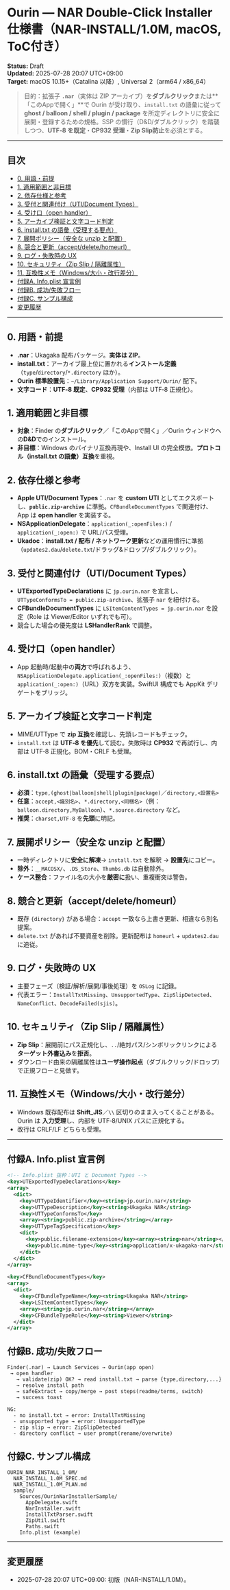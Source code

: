 
# Ourin — **NAR Double‑Click Installer** 仕様書（NAR-INSTALL/1.0M, macOS, ToC付き）
**Status:** Draft  
**Updated:** 2025-07-28 20:07 UTC+09:00  
**Target:** macOS 10.15+（Catalina 以降）, Universal 2（arm64 / x86_64）

> 目的：拡張子 **`.nar`**（実体は ZIP アーカイブ）を**ダブルクリック**または**「このAppで開く」**で Ourin が受け取り、`install.txt` の語彙に従って **ghost / balloon / shell / plugin / package** を所定ディレクトリに安全に展開・登録するための規格。SSP の慣行（D&D/ダブルクリック）を踏襲しつつ、**UTF‑8 を既定**・**CP932 受理**・**Zip Slip防止**を必須とする。

---

## 目次
- [0. 用語・前提](#0-用語前提)
- [1. 適用範囲と非目標](#1-適用範囲と非目標)
- [2. 依存仕様と参考](#2-依存仕様と参考)
- [3. 受付と関連付け（UTI/Document Types）](#3-受付と関連付けutidocument-types)
- [4. 受け口（open handler）](#4-受け口open-handler)
- [5. アーカイブ検証と文字コード判定](#5-アーカイブ検証と文字コード判定)
- [6. install.txt の語彙（受理する要点）](#6-installtxt-の語彙受理する要点)
- [7. 展開ポリシー（安全な unzip と配置）](#7-展開ポリシー安全な-unzip-と配置)
- [8. 競合と更新（accept/delete/homeurl）](#8-競合と更新acceptdeletehomeurl)
- [9. ログ・失敗時の UX](#9-ログ失敗時の-ux)
- [10. セキュリティ（Zip Slip / 隔離属性）](#10-セキュリティzip-slip--隔離属性)
- [11. 互換性メモ（Windows/大小・改行差分）](#11-互換性メモwindows大小改行差分)
- [付録A. Info.plist 宣言例](#付録a-infoplist-宣言例)
- [付録B. 成功/失敗フロー](#付録b-成功失敗フロー)
- [付録C. サンプル構成](#付録c-サンプル構成)
- [変更履歴](#変更履歴)

---

## 0. 用語・前提
- **.nar**：Ukagaka 配布パッケージ。**実体は ZIP**。  
- **install.txt**：アーカイブ最上位に置かれる**インストール定義**（`type`/`directory`/`*.directory` ほか）。  
- **Ourin 標準設置先**：`~/Library/Application Support/Ourin/` 配下。  
- **文字コード**：**UTF‑8 既定**、**CP932 受理**（内部は UTF‑8 正規化）。

## 1. 適用範囲と非目標
- **対象**：Finder の**ダブルクリック**／「このAppで開く」／Ourin ウィンドウへの**D&D**でのインストール。  
- **非目標**：Windows のバイナリ互換再現や、Install UI の完全模倣。**プロトコル（install.txt の語彙）互換**を重視。

## 2. 依存仕様と参考
- **Apple UTI/Document Types**：`.nar` を **custom UTI** としてエクスポートし、**`public.zip-archive`** に準拠。`CFBundleDocumentTypes` で関連付け、App は **open handler** を実装する。  
- **NSApplicationDelegate**：`application(_:openFiles:)` / `application(_:open:)` で URL/パス受理。  
- **Ukadoc**：**install.txt / 配布 / ネットワーク更新**などの運用慣行に準拠（`updates2.dau`/`delete.txt`/ドラッグ&ドロップ/ダブルクリック）。

## 3. 受付と関連付け（UTI/Document Types）
- **UTExportedTypeDeclarations** に `jp.ourin.nar` を宣言し、`UTTypeConformsTo = public.zip-archive`、拡張子 `nar` を紐付ける。  
- **CFBundleDocumentTypes** に `LSItemContentTypes = jp.ourin.nar` を設定（Role は Viewer/Editor いずれでも可）。
- 競合した場合の優先度は **LSHandlerRank** で調整。

## 4. 受け口（open handler）
- App 起動時/起動中の**両方**で呼ばれるよう、`NSApplicationDelegate.application(_:openFiles:)`（複数）と `application(_:open:)`（URL）双方を実装。SwiftUI 構成でも AppKit デリゲートをブリッジ。

## 5. アーカイブ検証と文字コード判定
- MIME/UTType で **zip 互換**を確認し、先頭レコードもチェック。  
- `install.txt` は **UTF‑8 を優先**して読む。失敗時は **CP932** で再試行し、内部は UTF‑8 正規化。BOM・CRLF も受理。

## 6. install.txt の語彙（受理する要点）
- **必須**：`type,(ghost|balloon|shell|plugin|package)`／`directory,<設置名>`  
- **任意**：`accept,<識別名>`、`*.directory,<同梱名>`（例：`balloon.directory,MyBalloon`）、`*.source.directory` など。  
- **推奨**：`charset,UTF-8` を**先頭**に明記。

## 7. 展開ポリシー（安全な unzip と配置）
- 一時ディレクトリに**安全に解凍**→ `install.txt` を解釈 → **設置先**にコピー。  
- **除外**：`__MACOSX/`、`.DS_Store`、`Thumbs.db` は自動除外。  
- **ケース整合**：ファイル名の大小を**厳密に**扱い、重複衝突は警告。

## 8. 競合と更新（accept/delete/homeurl）
- 既存 `{directory}` がある場合：`accept` 一致なら上書き更新、相違なら別名提案。  
- `delete.txt` があれば不要資産を削除。更新配布は `homeurl` + `updates2.dau` に追従。

## 9. ログ・失敗時の UX
- 主要フェーズ（検証/解析/展開/事後処理）を `OSLog` に記録。  
- 代表エラー：`InstallTxtMissing`、`UnsupportedType`、`ZipSlipDetected`、`NameConflict`、`DecodeFailed(sjis)`。

## 10. セキュリティ（Zip Slip / 隔離属性）
- **Zip Slip**：展開前にパス正規化し、`..`/絶対パス/シンボリックリンクによる**ターゲット外書込み**を**拒否**。  
- ダウンロード由来の隔離属性は**ユーザ操作起点**（ダブルクリック/ドロップ）で正規フローと見做す。

## 11. 互換性メモ（Windows/大小・改行差分）
- Windows 既存配布は **Shift_JIS**／`\\` 区切りのまま入ってくることがある。Ourin は **入力受理**し、内部を UTF‑8/UNIX パスに正規化する。  
- 改行は CRLF/LF どちらも受理。

---

## 付録A. Info.plist 宣言例
```xml
<!-- Info.plist 抜粋：UTI と Document Types -->
<key>UTExportedTypeDeclarations</key>
<array>
  <dict>
    <key>UTTypeIdentifier</key><string>jp.ourin.nar</string>
    <key>UTTypeDescription</key><string>Ukagaka NAR</string>
    <key>UTTypeConformsTo</key>
    <array><string>public.zip-archive</string></array>
    <key>UTTypeTagSpecification</key>
    <dict>
      <key>public.filename-extension</key><array><string>nar</string></array>
      <key>public.mime-type</key><string>application/x-ukagaka-nar</string>
    </dict>
  </dict>
</array>

<key>CFBundleDocumentTypes</key>
<array>
  <dict>
    <key>CFBundleTypeName</key><string>Ukagaka NAR</string>
    <key>LSItemContentTypes</key>
    <array><string>jp.ourin.nar</string></array>
    <key>CFBundleTypeRole</key><string>Viewer</string>
  </dict>
</array>
```

## 付録B. 成功/失敗フロー
```
Finder(.nar) → Launch Services → Ourin(app open)
 → open handler
   → validate(zip) OK? → read install.txt → parse {type,directory,...}
   → resolve install path
   → safeExtract → copy/merge → post steps(readme/terms, switch)
   → success toast

NG:
  - no install.txt → error: InstallTxtMissing
  - unsupported type → error: UnsupportedType
  - zip slip → error: ZipSlipDetected
  - directory conflict → user prompt(rename/overwrite)
```

## 付録C. サンプル構成
```
OURIN_NAR_INSTALL_1_0M/
  NAR_INSTALL_1.0M_SPEC.md
  NAR_INSTALL_1.0M_PLAN.md
  sample/
    Sources/OurinNarInstallerSample/
      AppDelegate.swift
      NarInstaller.swift
      InstallTxtParser.swift
      ZipUtil.swift
      Paths.swift
    Info.plist (example)
```

---

## 変更履歴
- 2025-07-28 20:07 UTC+09:00: 初版（NAR-INSTALL/1.0M）。
